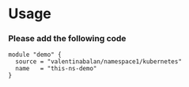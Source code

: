 # Usage
### Please add the following code 
```
module "demo" {
  source = "valentinabalan/namespace1/kubernetes"
  name   = "this-ns-demo"
}
```